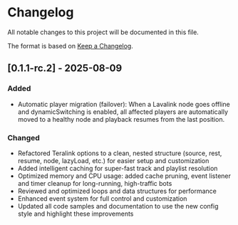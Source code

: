 # Changelog

All notable changes to this project will be documented in this file.

The format is based on [Keep a Changelog](https://keepachangelog.com/en/1.0.0/).

## [0.1.1-rc.2] - 2025-08-09
### Added
- Automatic player migration (failover): When a Lavalink node goes offline and dynamicSwitching is enabled, all affected players are automatically moved to a healthy node and playback resumes from the last position.
### Changed
- Refactored Teralink options to a clean, nested structure (source, rest, resume, node, lazyLoad, etc.) for easier setup and customization
- Added intelligent caching for super-fast track and playlist resolution
- Optimized memory and CPU usage: added cache pruning, event listener and timer cleanup for long-running, high-traffic bots
- Reviewed and optimized loops and data structures for performance
- Enhanced event system for full control and customization
- Updated all code samples and documentation to use the new config style and highlight these improvements 
